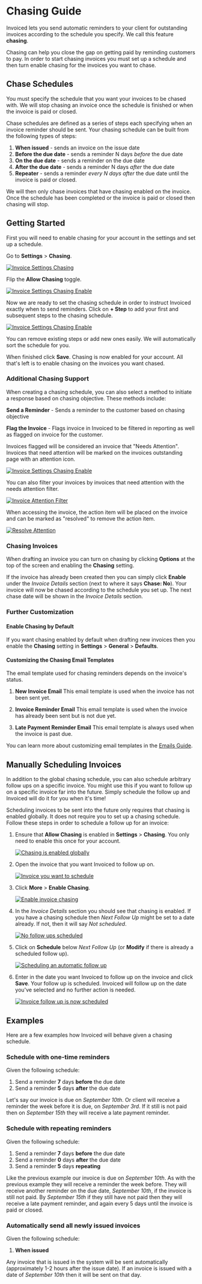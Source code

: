 # Chasing Guide

Invoiced lets you send automatic reminders to your client for outstanding invoices according to the schedule you specify. We call this feature **chasing**.

Chasing can help you close the gap on getting paid by reminding customers to pay. In order to start chasing invoices you must set up a schedule and then turn enable chasing for the invoices you want to chase.

## Chase Schedules

You must specify the schedule that you want your invoices to be chased with. We will stop chasing an invoice once the schedule is finished or when the invoice is paid or closed.

Chase schedules are defined as a series of steps each specifying when an invoice reminder should be sent. Your chasing schedule can be built from the following types of steps:

1. **When issued** - sends an invoice on the issue date
2. **Before the due date** - sends a reminder N days *before* the due date
3. **On the due date** - sends a reminder on the due date
3. **After the due date** - sends a reminder N days *after* the due date
4. **Repeater** - sends a reminder *every N days after* the due date until the invoice is paid or closed.

We will then only chase invoices that have chasing enabled on the invoice. Once the schedule has been completed or the invoice is paid or closed then chasing will stop.

## Getting Started

First you will need to enable chasing for your account in the settings and set up a schedule.

Go to **Settings** > **Chasing**.

[![Invoice Settings Chasing](../img/chasing-tab.png)](../img/chasing-tab.png)

Flip the **Allow Chasing** toggle.

[![Invoice Settings Chasing Enable](../img/invoice-setting-chasing-enable.png)](../img/invoice-setting-chasing-enable.png)

Now we are ready to set the chasing schedule in order to instruct Invoiced exactly when to send reminders. Click on **+ Step** to add your first and subsequent steps to the chasing schedule.

[![Invoice Settings Chasing Enable](../img/add-chasing-schedule.png)](../img/add-chasing-schedule.png)

You can remove existing steps or add new ones easily. We will automatically sort the schedule for you.

When finished click **Save**. Chasing is now enabled for your account. All that's left is to enable chasing on the invoices you want chased.

### Additional Chasing Support

When creating a chasing schedule, you can also select a method to initiate a response based on chasing objective. These methods include: 

**Send a Reminder** - Sends a reminder to the customer based on chasing objective

**Flag the Invoice** - Flags invoice in Invoiced to be filtered in reporting as well as flagged on invoice for the customer. 

Invoices flagged will be considered an invoice that "Needs Attention". Invoices that need attention will be marked on the invoices outstanding page with an attention icon. 

[![Invoice Settings Chasing Enable](../img/needs-attention.png)](../img/needs-attention.png)

You can also filter your invoices by invoices that need attention with the needs attention filter.

[![Invoice Attention Filter](../img/attention-filter.png)](../img/attention-filter.png)

When accessing the invoice, the action item will be placed on the invoice and can be marked as "resolved" to remove the action item.

[![Resolve Attention](../img/mark-as-resolved.png)](../img/mark-as-resolved.png)


### Chasing Invoices

When drafting an invoice you can turn on chasing by clicking **Options** at the top of the screen and enabling the **Chasing** setting.

If the invoice has already been created then you can simply click **Enable** under the *Invoice Details* section (next to where it says **Chase: No**). Your invoice will now be chased according to the schedule you set up. The next chase date will be shown in the *Invoice Details* section.

### Further Customization

#### Enable Chasing by Default

If you want chasing enabled by default when drafting new invoices then you enable the **Chasing** setting in **Settings** > **General** > **Defaults**.

#### Customizing the Chasing Email Templates

The email template used for chasing reminders depends on the invoice's status.

1. **New Invoice Email**
   This email template is used when the invoice has not been sent yet.

2. **Invoice Reminder Email**
   This email template is used when the invoice has already been sent but is not due yet.

3. **Late Payment Reminder Email**
   This email template is always used when the invoice is past due.

You can learn more about customizing email templates in the [Emails Guide](emails#customizing-email-templates).

## Manually Scheduling Invoices

In addition to the global chasing schedule, you can also schedule arbitrary follow ups on a specific invoice. You might use this if you want to follow up on a specific invoice far into the future. Simply schedule the follow up and Invoiced will do it for you when it's time!

Scheduling invoices to be sent into the future only requires that chasing is enabled globally. It does not require you to set up a chasing schedule. Follow these steps in order to schedule a follow up for an invoice:

1. Ensure that **Allow Chasing** is enabled in **Settings** > **Chasing**. You only need to enable this once for your account.

   [![Chasing is enabled globally](../img/scheduling-invoices-1.png)](../img/scheduling-invoices-1.png)

2. Open the invoice that you want Invoiced to follow up on.

   [![Invoice you want to schedule](../img/scheduling-invoices-2.png)](../img/scheduling-invoices-2.png)

3. Click **More** > **Enable Chasing**.

   [![Enable invoice chasing](../img/scheduling-invoices-3.png)](../img/scheduling-invoices-3.png)

4. In the *Invoice Details* section you should see that chasing is enabled. If you have a chasing schedule then *Next Follow Up* might be set to a date already. If not, then it will say *Not scheduled*.

   [![No follow ups scheduled](../img/scheduling-invoices-4.png)](../img/scheduling-invoices-4.png)

5. Click on **Schedule** below *Next Follow Up* (or **Modify** if there is already a scheduled follow up).

   [![Scheduling an automatic follow up](../img/scheduling-invoices-5.png)](../img/scheduling-invoices-5.png)

6. Enter in the date you want Invoiced to follow up on the invoice and click **Save**. Your follow up is scheduled. Invoiced will follow up on the date you've selected and no further action is needed.

   [![Invoice follow up is now scheduled](../img/scheduling-invoices-6.png)](../img/scheduling-invoices-6.png)

## Examples

Here are a few examples how Invoiced will behave given a chasing schedule.

### Schedule with one-time reminders

Given the following schedule:

1. Send a reminder **7** days **before** the due date
2. Send a reminder **5** days **after** the due date

Let's say our invoice is due on *September 10th*. Or client will receive a reminder the week before it is due, on *September 3rd*. If it still is not paid then on *September 15th* they will receive a late payment reminder.

### Schedule with repeating reminders

Given the following schedule:

1. Send a reminder **7** days **before** the due date
1. Send a reminder **0** days **after** the due date
2. Send a reminder **5** days **repeating**

Like the previous example our invoice is due on *September 10th*. As with the previous example they will receive a reminder the week before. They will receive another reminder on the due date, *September 10th*, if the invoice is still not paid. By *September 15th* if they still have not paid then they will receive a late payment reminder, and again every 5 days until the invoice is paid or closed.

### Automatically send all newly issued invoices

Given the following schedule:

1. **When issued**

Any invoice that is issued in the system will be sent automatically (approximately 1-2 hours after the issue date). If an invoice is issued with a date of *September 10th* then it will be sent on that day.